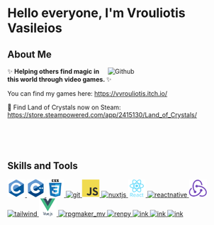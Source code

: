 <h1> Hello everyone, I'm Vrouliotis Vasileios

<!-- 🆕 Checkout my webpage (currently under construction) : https://vvroul.github.io/webpage/ 🆕 -->

<h2> About Me </h2>

<img width="55%" align="right" alt="Github" src="https://raw.githubusercontent.com/onimur/.github/master/.resources/git-header.svg" />

:sparkles: <b> Helping others find magic in this world through video games. </b> :sparkles:

You can find my games here: https://vvrouliotis.itch.io/

:gem: Find Land of Crystals now on Steam: https://store.steampowered.com/app/2415130/Land_of_Crystals/

<br /> <br /> <br />

<h2> Skills and Tools </h2>
<p align="left"> <a href="https://www.cprogramming.com/" target="_blank" rel="noreferrer"> <img src="https://raw.githubusercontent.com/devicons/devicon/master/icons/c/c-original.svg" alt="c" width="40" height="40"/> </a> <a href="https://www.w3schools.com/cpp/" target="_blank" rel="noreferrer"> <img src="https://raw.githubusercontent.com/devicons/devicon/master/icons/cplusplus/cplusplus-original.svg" alt="cplusplus" width="40" height="40"/> </a> <a href="https://www.w3schools.com/css/" target="_blank" rel="noreferrer"> <img src="https://raw.githubusercontent.com/devicons/devicon/master/icons/css3/css3-original-wordmark.svg" alt="css3" width="40" height="40"/> </a> <a href="https://git-scm.com/" target="_blank" rel="noreferrer"> <img src="https://www.vectorlogo.zone/logos/git-scm/git-scm-icon.svg" alt="git" width="40" height="40"/> </a> <a href="https://developer.mozilla.org/en-US/docs/Web/JavaScript" target="_blank" rel="noreferrer"> <img src="https://raw.githubusercontent.com/devicons/devicon/master/icons/javascript/javascript-original.svg" alt="javascript" width="40" height="40"/> </a> <a href="https://nuxtjs.org/" target="_blank" rel="noreferrer"> <img src="https://www.vectorlogo.zone/logos/nuxtjs/nuxtjs-icon.svg" alt="nuxtjs" width="40" height="40"/> </a> <a href="https://reactjs.org/" target="_blank" rel="noreferrer"> <img src="https://raw.githubusercontent.com/devicons/devicon/master/icons/react/react-original-wordmark.svg" alt="react" width="40" height="40"/> </a> <a href="https://reactnative.dev/" target="_blank" rel="noreferrer"> <img src="https://reactnative.dev/img/header_logo.svg" alt="reactnative" width="40" height="40"/> </a> <a href="https://redux.js.org" target="_blank" rel="noreferrer"> <img src="https://raw.githubusercontent.com/devicons/devicon/master/icons/redux/redux-original.svg" alt="redux" width="40" height="40"/> </a> <a href="https://tailwindcss.com/" target="_blank" rel="noreferrer"> <img src="https://www.vectorlogo.zone/logos/tailwindcss/tailwindcss-icon.svg" alt="tailwind" width="40" height="40"/> </a> <a href="https://vuejs.org/" target="_blank" rel="noreferrer"> <img src="https://raw.githubusercontent.com/devicons/devicon/master/icons/vuejs/vuejs-original-wordmark.svg" alt="vuejs" width="40" height="40"/> </a>
<a href="https://www.rpgmakerweb.com/products/rpg-maker-mv" target="_blank" rel="noreferrer"> <img src="https://assets-global.website-files.com/5efc0159f9a97ba05a8b2902/5f17f33b543268baf3b87e38_header-icon-1.png" alt="rpgmaker_mv" width="40" height="40"/> </a> <a href="https://www.renpy.org/why.html" target="_blank" rel="noreferrer"> <img src="https://img.utdstc.com/icon/fdf/eda/fdfeda8e6927711d57e447e168e95566d964dd51e9eb2f7e1874c72f985195bb:200" alt="renpy" width="40" height="40"/> </a> <a href="https://www.inklestudios.com/ink/" target="_blank" rel="noreferrer"> <img src="https://www.inklestudios.com/ink/img/inky-icon.png" alt="ink" width="40" height="40"/> </a> <a href="https://ledoux.itch.io/bitsy" target="_blank" rel="noreferrer"> <img src="https://img.itch.zone/aW1hZ2UvMTEyMTAyLzk2OTI5Mi5wbmc=/original/Nh4sqh.png" alt="ink" width="40" height="40"/> </a> <a href="https://www.puzzlescript.net/index.html" target="_blank" rel="noreferrer"> <img src="https://images.prismic.io/intogames/36ef0856-0ec6-4895-9111-5bf390eab437_puzzlescript.png?auto=compress%2Cformat&w=1020" alt="ink" width="40" height="40"/> </a> </p>

